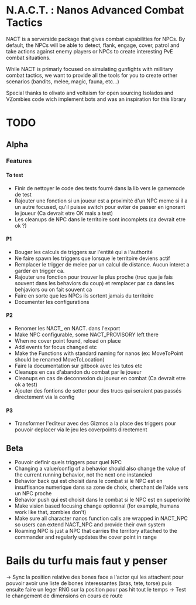 # N.A.C.T. : Nanos Advanced Combat Tactics

NACT is a serverside package that gives combat capabilities for NPCs.
By default, the NPCs will be able to detect, flank, engage, cover, patrol and take actions against enemy players or NPCs to create interesting PvE combat situations.

While NACT is primarly focused on simulating gunfights with millitary combat tactics, we want to provide all the tools for you to create orther scenarios 
(bandits, melee, magic, fauna, etc...)

Special thanks to olivato and voltaism for open sourcing Isolados and VZombies code wich implement bots and was an inspiration for this library

# TODO

## Alpha

### Features

#### To test

- Finir de nettoyer le code des tests fourré dans la lib vers le gamemode de test
- Rajouter une fonction si un joueur est a proximité d'un NPC meme si il a un autre focused, qu'il puisse switch pour eviter de passer en ignorant le joueur (Ca devrait etre OK mais a test)
- Les cleanups de NPC dans le territoire sont incomplets (ca devrait etre ok ?)

#### P1
- Bouger les calculs de triggers sur l'entité qui a l'authorité
- Ne faire spawn les triggers que lorsque le territoire deviens actif
- Remplacer le trigger de melee par un calcul de distance. Aucun interet a garder en trigger ca.
- Rajouter une fonction pour trouver le plus proche (truc que je fais souvent dans les behaviors du coup) et remplacer par ca dans les behjaviors ou on fait souvent ca
- Faire en sorte que les NPCs ils sortent jamais du territoire
- Documenter les configurations

#### P2
- Renomer les NACT_<BehaviorName> en NACT.<BehaviorName> dans l'export
- Make NPC configurable, some NACT_PROVISORY left there
- When no cover point found, reload on place
- Add events for focus changed etc
- Make the Functions with standard naming for nanos (ex: MoveToPoint should be renamed MoveToLocation)
- Faire la documentation sur gitbook avec les tutos etc
- Cleanups en cas d'abandon du combat par le joueur
- Cleanups en cas de deconnexion du joueur en combat (Ca devrait etre ok a test)
- Ajouter des fontions de setter pour des trucs qui seraient pas passés directement via la config

#### P3
- Transformer l'editeur avec des Gizmos a la place des triggers pour pouvoir deplacer via le jeu les coverpoints directement


## Beta
- Pouvoir definir quels triggers pour quel NPC
- Changing a value/config of a behavior should also change the value of the current running behavior, not the next one instancied
- Behavior back qui est choisit dans le combat si le NPC est en insuffisance numerique dans sa zone de choix, cherchant de l'aide vers un NPC proche
- Behavior push qui est choisit dans le combat si le NPC est en superiorité
- Make vision based focusing change optionnal (for example, humans work like that, zombies don't)
- Make sure all character nanos function calls are wrapped in NACT_NPC so users can extend NACT_NPC and provide their own system
- Roaming NPC is just a NPC that carries the territory attached to the commander and regularly updates the cover point in range

# Bails du turfu mais faut y penser

-> Sync la position relative des bones face a l'actor qui les attachent pour pouvoir avoir une liste de bones interessantes (bras, tete, torse) puis ensuite faire un leger RNG sur la position pour pas hit tout le temps
-> Test le changement de dimensions en cours de route